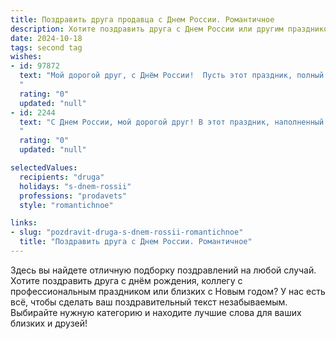 ```yaml
---
title: Поздравить друга продавца с Днем России. Романтичное
description: Хотите поздравить друга с Днем России или другим праздником? Наш ИИ создаст незабываемое поздравление, а вы обязательно выделитесь среди других.  
date: 2024-10-18
tags: second tag
wishes:
- id: 97872
  text: "Мой дорогой друг, с Днём России!  Пусть этот праздник, полный света и гордости за нашу страну,  принесёт тебе столько же тепла и радости, сколько ты приносишь своим покупателям улыбкой и вниманием.  Пусть твоя жизнь будет такой же яркой и прекрасной, как самый счастливый день на твоей работе, и любовь, как самый ценный товар, всегда будет рядом. С праздником!
  "
  rating: "0"
  updated: "null"
- id: 2244
  text: "С Днем России, мой дорогой друг! В этот праздник, наполненный гордостью за нашу страну, хочу пожелать тебе, мастеру продаж, головокружительных успехов, словно ты покоряешь самую высокую вершину! Пусть твои клиенты будут очарованы твоей харизмой, а сделки заключаются легко, как лепестки роз падают к твоим ногам. С праздником!
  "
  rating: "0"
  updated: "null"

selectedValues:
  recipients: "druga"
  holidays: "s-dnem-rossii"
  professions: "prodavets"
  style: "romantichnoe"

links:
- slug: "pozdravit-druga-s-dnem-rossii-romantichnoe"
  title: "Поздравить друга с Днем России. Романтичное"
---
```


Здесь вы найдете отличную подборку поздравлений на любой случай.
Хотите поздравить друга с днём рождения, коллегу с профессиональным праздником или близких с Новым годом? У нас есть всё, чтобы сделать ваш поздравительный текст незабываемым. Выбирайте нужную категорию и находите лучшие слова для ваших близких и друзей!
